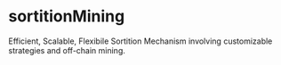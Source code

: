 # sortitionMining
Efficient, Scalable, Flexibile Sortition Mechanism involving customizable strategies and off-chain mining.
